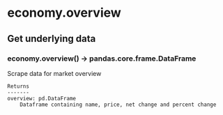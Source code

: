 # economy.overview

## Get underlying data 
### economy.overview() -> pandas.core.frame.DataFrame

Scrape data for market overview

    Returns
    -------
    overview: pd.DataFrame
        Dataframe containing name, price, net change and percent change

